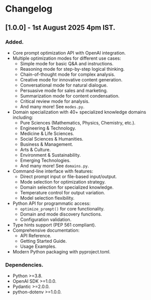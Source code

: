 # Changelog

## [1.0.0] - 1st August 2025 4pm IST.

### Added.

- Core prompt optimization API with OpenAI integration.
- Multiple optimization modes for different use cases:
  - Simple mode for basic Q&A and instructions.
  - Reasoning mode for step-by-step logical thinking.
  - Chain-of-thought mode for complex analysis.
  - Creative mode for innovative content generation.
  - Conversational mode for natural dialogue.
  - Persuasive mode for sales and marketing.
  - Summarization mode for content condensation.
  - Critical review mode for analysis.
  - And many more! See `modes.py`.
- Domain specialization with 40+ specialized knowledge domains including:
  - Pure Sciences (Mathematics, Physics, Chemistry, etc.).
  - Engineering & Technology.
  - Medicine & Life Sciences.
  - Social Sciences & Humanities.
  - Business & Management.
  - Arts & Culture.
  - Environment & Sustainability.
  - Emerging Technologies.
  - And many more! See `domains.py`.
- Command-line interface with features:
  - Direct prompt input or file-based input/output.
  - Mode selection for optimization strategy.
  - Domain selection for specialized knowledge.
  - Temperature control for output variation.
  - Model selection flexibility.
- Python API for programmatic access:
  - `optimize_prompt()` for core functionality.
  - Domain and mode discovery functions.
  - Configuration validation.
- Type hints support (PEP 561 compliant).
- Comprehensive documentation:
  - API Reference.
  - Getting Started Guide.
  - Usage Examples.
- Modern Python packaging with pyproject.toml.

### Dependencies.

- Python >=3.8.
- OpenAI SDK >=1.0.0.
- Pydantic >=2.0.0.
- python-dotenv >=1.0.0.
